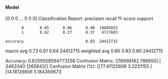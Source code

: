 #### Model
[0 0 0 ... 0 0 0]
Classification Report:
              precision    recall  f1-score   support

           0       0.85      0.96      0.90  19685032
           1       0.62      0.27      0.37   4727683

    accuracy                           0.83  24412715
   macro avg       0.73      0.61      0.64  24412715
weighted avg       0.80      0.83      0.80  24412715

Accuracy: 0.8259558594773256
Confusion Matrix:
[[18898182   786850]
 [ 3462040  1265643]]
Confusion Matrix (%):
[[77.41122608  3.2231155 ]
 [14.18129856  5.18435987]]
